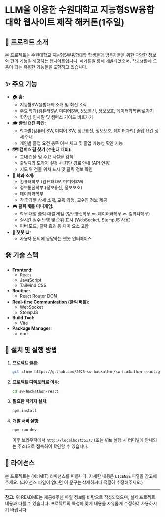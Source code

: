 # LLM을 이용한 수원대학교 지능형SW융합대학 웹사이트 제작 해커톤(1주일)

## 🌟 프로젝트 소개

본 프로젝트는 수원대학교 지능형SW융합대학 학생들과 방문자들을 위한 다양한 정보와 편의 기능을 제공하는 웹사이트입니다. 해커톤을 통해 개발되었으며, 학교생활에 도움이 되는 유용한 기능들을 포함하고 있습니다.

## ✨ 주요 기능

*   **🏠 홈:**
    *   지능형SW융합대학 소개 및 최신 소식
    *   주요 학과(컴퓨터SW, 미디어SW, 정보통신, 정보보호, 데이터과학)바로가기
    *   학장님 인사말 및 캠퍼스 가이드 바로가기
*   **🎓 졸업 요건 확인:**
    *   학과별(컴퓨터 SW, 미디어 SW, 정보통신, 정보보호, 데이터과학) 졸업 요건 상세 안내
    *   개인별 졸업 요건 충족 여부 체크 및 졸업 가능성 확인 기능
*   **🗺️ 캠퍼스 길 찾기 (수원대 네비):**
    *   교내 건물 및 주요 시설물 검색
    *   출발지와 도착지 설정 시 최단 경로 안내 (API 연동)
    *   지도 위 건물 위치 표시 및 클릭 정보 확인
*   **🏢 학과 소개:**
    *   컴퓨터학부 (컴퓨터SW, 미디어SW)
    *   정보통신학부 (정보통신, 정보보호)
    *   데이터과학부
    *   각 학과별 상세 소개, 교육 과정, 교수진 정보 제공
*   **🎮 클릭 배틀 미니게임:**
    *   학부 대항 클릭 대결 게임 (정보통신학부 vs 데이터과학부 vs 컴퓨터학부)
    *   실시간 점수 반영 및 순위 표시 (WebSocket, StompJS 사용)
    *   피버 모드, 클릭 효과 등 재미 요소 포함
*   **💬 챗봇 UI:**
    *   사용자 문의에 응답하는 챗봇 인터페이스

## 🛠️ 기술 스택

*   **Frontend:**
    *   React
    *   JavaScript
    *   Tailwind CSS
*   **Routing:**
    *   React Router DOM
*   **Real-time Communication (클릭 배틀):**
    *   WebSocket
    *   StompJS
*   **Build Tool:**
    *   Vite
*   **Package Manager:**
    *   npm

## 🚀 설치 및 실행 방법

1.  **프로젝트 클론:**
    ```bash
    git clone https://github.com/2025-sw-hackathon/sw-hackathon-react.git
    ```
2.  **프로젝트 디렉토리로 이동:**
    ```bash
    cd sw-hackathon-react
    ```
3.  **필요한 패키지 설치:**
    ```bash
    npm install
    ```
4.  **개발 서버 실행:**
    ```bash
    npm run dev
    ```
    이후 브라우저에서 `http://localhost:5173` (또는 Vite 실행 시 터미널에 안내되는 주소)으로 접속하여 확인할 수 있습니다.
    
## 📄 라이선스

본 프로젝트는 (예: MIT) 라이선스를 따릅니다. 자세한 내용은 `LICENSE` 파일을 참고해주세요. (라이선스 파일이 없다면 이 문구는 삭제하거나 적절히 수정해주세요.)

---

**참고:** 위 README는 제공해주신 파일 정보를 바탕으로 작성되었으며, 실제 프로젝트 내용과 다를 수 있습니다. 프로젝트의 특성에 맞게 내용을 자유롭게 수정하여 사용하시기 바랍니다.
